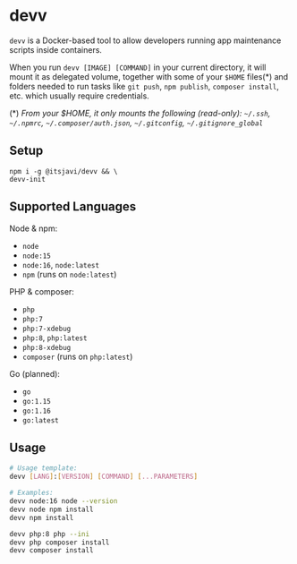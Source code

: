 # devv

`devv` is a Docker-based tool to allow developers running app maintenance scripts inside containers.

When you run `devv [IMAGE] [COMMAND]` in your current directory, it will mount it
as delegated volume, together with some of your `$HOME` files(*) and folders needed
to run tasks like `git push`, `npm publish`, `composer install`, etc. which usually require
credentials.

(*) *From your $HOME, it only mounts the following (read-only): `~/.ssh`, `~/.npmrc`, `~/.composer/auth.json`, `~/.gitconfig`, `~/.gitignore_global`*


## Setup

```
npm i -g @itsjavi/devv && \
devv-init
```

## Supported Languages

Node & npm:
- `node`
- `node:15`
- `node:16`, `node:latest`
- `npm` (runs on `node:latest`)

PHP & composer: 
- `php`
- `php:7`
- `php:7-xdebug`
- `php:8`, `php:latest`
- `php:8-xdebug`
- `composer` (runs on `php:latest`)

Go (planned): 
- `go`
- `go:1.15`
- `go:1.16`
- `go:latest`

## Usage

```bash
# Usage template:
devv [LANG]:[VERSION] [COMMAND] [...PARAMETERS]
```

```bash
# Examples:
devv node:16 node --version
devv node npm install
devv npm install

devv php:8 php --ini
devv php composer install
devv composer install
```
